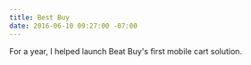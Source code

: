 ```yaml
---
title: Best Buy
date: 2016-06-10 09:27:00 -07:00
---
```


For a year, I helped launch Beat Buy's first mobile cart solution.
